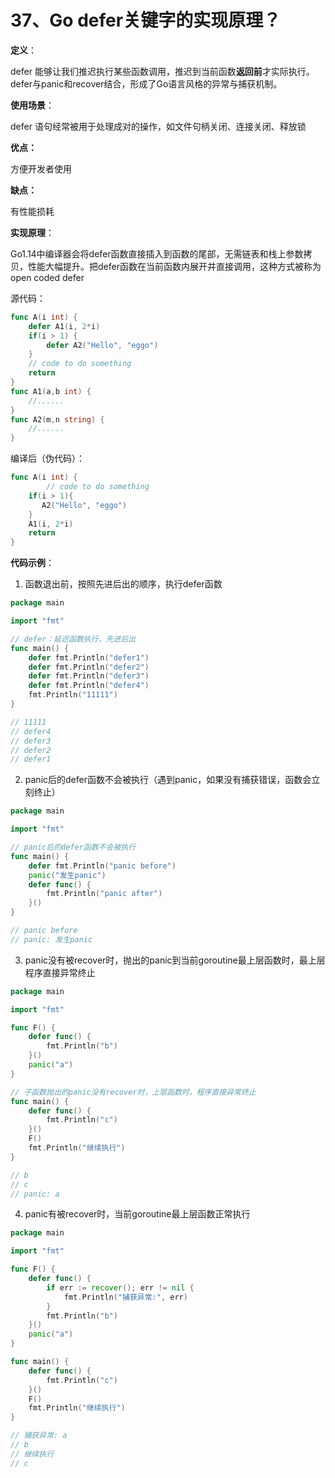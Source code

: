 # 37、Go defer关键字的实现原理？
**定义**：

defer 能够让我们推迟执行某些函数调用，推迟到当前函数**返回前**才实际执行。defer与panic和recover结合，形成了Go语言风格的异常与捕获机制。

**使用场景**：

defer 语句经常被用于处理成对的操作，如文件句柄关闭、连接关闭、释放锁

**优点：**

方便开发者使用

**缺点：**

有性能损耗

**实现原理**：

Go1.14中编译器会将defer函数直接插入到函数的尾部，无需链表和栈上参数拷贝，性能大幅提升。把defer函数在当前函数内展开并直接调用，这种方式被称为open coded defer

源代码：

```go
func A(i int) {
    defer A1(i, 2*i)
    if(i > 1) {
        defer A2("Hello", "eggo")
    }
    // code to do something
    return
}
func A1(a,b int) {
    //......
}
func A2(m,n string) {
    //......
}
```

编译后（伪代码）：

```go
func A(i int) {
        // code to do something
    if(i > 1){
       A2("Hello", "eggo")
    }
    A1(i, 2*i)
    return
}
```

**代码示例**：

1. 函数退出前，按照先进后出的顺序，执行defer函数

```go
package main

import "fmt"

// defer：延迟函数执行，先进后出
func main() {
    defer fmt.Println("defer1")
    defer fmt.Println("defer2")
    defer fmt.Println("defer3")
    defer fmt.Println("defer4")
    fmt.Println("11111")
}

// 11111
// defer4
// defer3
// defer2
// defer1
```

2. panic后的defer函数不会被执行（遇到panic，如果没有捕获错误，函数会立刻终止）

```go
package main

import "fmt"

// panic后的defer函数不会被执行
func main() {
    defer fmt.Println("panic before")
    panic("发生panic")
    defer func() {
        fmt.Println("panic after")
    }()
}

// panic before
// panic: 发生panic
```

3. panic没有被recover时，抛出的panic到当前goroutine最上层函数时，最上层程序直接异常终止

```go
package main

import "fmt"

func F() {
    defer func() {
        fmt.Println("b")
    }()
    panic("a")
}

// 子函数抛出的panic没有recover时，上层函数时，程序直接异常终止
func main() {
    defer func() {
        fmt.Println("c")
    }()
    F()
    fmt.Println("继续执行")
}

// b
// c
// panic: a
```

4. panic有被recover时，当前goroutine最上层函数正常执行

```go
package main

import "fmt"

func F() {
    defer func() {
        if err := recover(); err != nil {
            fmt.Println("捕获异常:", err)
        }
        fmt.Println("b")
    }()
    panic("a")
}

func main() {
    defer func() {
        fmt.Println("c")
    }()
    F()
    fmt.Println("继续执行")
}

// 捕获异常: a
// b
// 继续执行
// c
```


